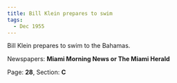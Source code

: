 ```yaml
---  
title: Bill Klein prepares to swim  
tags:  
  - Dec 1955  
---  
```

  
Bill Klein prepares to swim to the Bahamas.  
  
Newspapers: **Miami Morning News or The Miami Herald**  
  
Page: **28**, Section: **C** 
